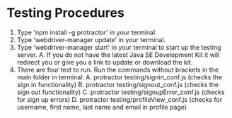 # Testing Procedures

1. Type 'npm install -g protractor' in your terminal.
2. Type 'webdriver-manager update' in your terminal.
3. Type 'webdriver-manager start' in your terminal to start up the testing server.
  A. If you do not have the latest Java SE Development Kit it will redirect you or
     give you a link to update or download the kit.
4. There are four test to run. Run the commands without brackets in the main folder in terminal:
  A. protractor testing/signin_conf.js (checks the sign in functionality)
  B. protractor testing/signout_conf.js (checks the sign out functionality)
  C. protractor testing/signupError_conf.js (checks for sign up errors)
  D. protractor testing/profileView_conf.js (checks for username, first name, last name and email in profile page)